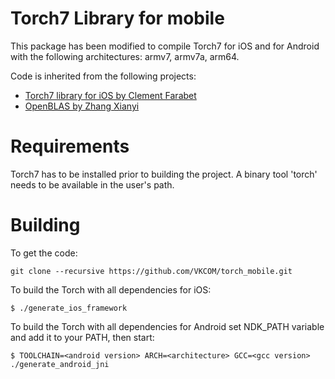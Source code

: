 Torch7 Library for mobile
=========================

This package has been modified to compile Torch7 for iOS and for Android with the following architectures: armv7, armv7a, arm64.

Code is inherited from the following projects:
* [Torch7 library for iOS by Clement Farabet](https://github.com/clementfarabet/torch-ios)
* [OpenBLAS by Zhang Xianyi](https://github.com/xianyi/OpenBLAS)

Requirements
============

Torch7 has to be installed prior to building the project. A binary tool 'torch' needs to be available in the user's path.

Building
========
To get the code:

    git clone --recursive https://github.com/VKCOM/torch_mobile.git

To build the Torch with all dependencies for iOS:

    $ ./generate_ios_framework

To build the Torch with all dependencies for Android set NDK_PATH variable and add it to your PATH, then start:

    $ TOOLCHAIN=<android version> ARCH=<architecture> GCC=<gcc version> ./generate_android_jni
